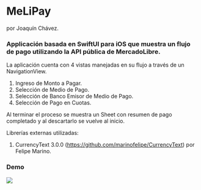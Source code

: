 # MeLiPay
por Joaquín Chávez.

### Applicación basada en SwiftUI para iOS que muestra un flujo de pago utilizando la API pública de MercadoLibre.

La aplicación cuenta con 4 vistas manejadas en su flujo a través de un NavigationView.

1. Ingreso de Monto a Pagar.
2. Selección de Medio de Pago.
3. Selección de Banco Emisor de Medio de Pago.
4. Selección de Pago en Cuotas.

Al terminar el proceso se muestra un Sheet con resumen de pago completado y al descartarlo se vuelve al inicio.

Librerías externas utilizadas: 
1. CurrencyText 3.0.0 (https://github.com/marinofelipe/CurrencyText) por Felipe Marino.

### Demo

![](https://github.com/jqnchvz/MeLiPay/blob/master/MeLiPay.gif)
